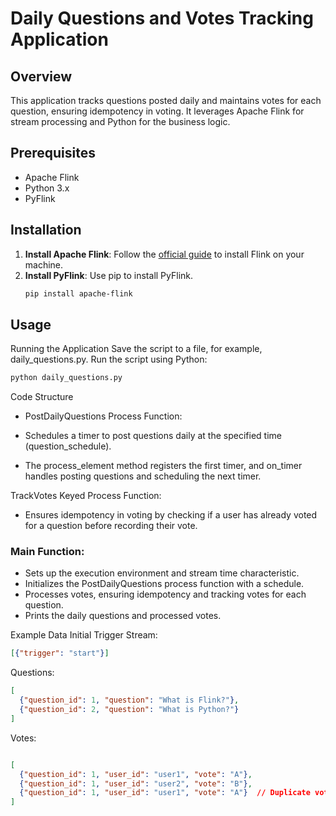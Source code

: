 # Daily Questions and Votes Tracking Application

## Overview

This application tracks questions posted daily and maintains votes for each question, ensuring idempotency in voting. It leverages Apache Flink for stream processing and Python for the business logic.

## Prerequisites

- Apache Flink
- Python 3.x
- PyFlink

## Installation

1. **Install Apache Flink**: Follow the [official guide](https://nightlies.apache.org/flink/flink-docs-release-1.13/docs/try-flink/local_installation/) to install Flink on your machine.
2. **Install PyFlink**: Use pip to install PyFlink.
   ```bash
   pip install apache-flink

## Usage
Running the Application
Save the script to a file, for example, daily_questions.py.
Run the script using Python:

```bash
python daily_questions.py
```

Code Structure


- PostDailyQuestions Process Function:

- Schedules a timer to post questions daily at the specified time (question_schedule).
- The process_element method registers the first timer, and on_timer handles posting questions and scheduling the next timer.


TrackVotes Keyed Process Function:

- Ensures idempotency in voting by checking if a user has already voted for a question before recording their vote.


### Main Function:

- Sets up the execution environment and stream time characteristic.
- Initializes the PostDailyQuestions process function with a schedule.
- Processes votes, ensuring idempotency and tracking votes for each question.
- Prints the daily questions and processed votes.

Example Data
Initial Trigger Stream:
```json
[{"trigger": "start"}]
```

Questions:

```json
[
  {"question_id": 1, "question": "What is Flink?"},
  {"question_id": 2, "question": "What is Python?"}
]
```
Votes:

```json

[
  {"question_id": 1, "user_id": "user1", "vote": "A"},
  {"question_id": 1, "user_id": "user2", "vote": "B"},
  {"question_id": 1, "user_id": "user1", "vote": "A"}  // Duplicate vote should be ignored
]
```

